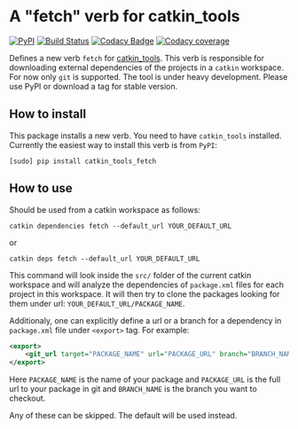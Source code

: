 # A "fetch" verb for catkin_tools

[![PyPI][pypi-img]][pypi-link]
[![Build Status][travis-img]][travis-link]
[![Codacy Badge][codacy-img]][codacy-link]
[![Codacy coverage][codacy-coverage-img]][codacy-coverage-link]

Defines a new verb `fetch` for
[catkin_tools](https://github.com/catkin/catkin_tools). This verb is
responsible for downloading external dependencies of the projects in a `catkin`
workspace. For now only `git` is supported. The tool is under heavy
development. Please use PyPI or download a tag for stable version.

## How to install ##
This package installs a new verb. You need to have `catkin_tools` installed.
Currently the easiest way to install this verb is from `PyPI`:
```
[sudo] pip install catkin_tools_fetch
```

## How to use ##
Should be used from a catkin workspace as follows:
```
catkin dependencies fetch --default_url YOUR_DEFAULT_URL
```

or
```
catkin deps fetch --default_url YOUR_DEFAULT_URL
```

This command will look inside the `src/` folder of the current catkin workspace
and will analyze the dependencies of `package.xml` files for each project in
this workspace. It will then try to clone the packages looking for them under
url: `YOUR_DEFAULT_URL/PACKAGE_NAME`.

Additionaly, one can explicitly define a url or a branch for a dependency in
`package.xml` file under `<export>` tag. For example:

```xml
<export>
    <git_url target="PACKAGE_NAME" url="PACKAGE_URL" branch="BRANCH_NAME" />
</export>
```

Here `PACKAGE_NAME` is the name of your package and `PACKAGE_URL` is the full
url to your package in git and `BRANCH_NAME` is the branch you want to
checkout.

Any of these can be skipped. The default will be used instead.

[codacy-img]: https://img.shields.io/codacy/grade/9c050cd8852046ae863c940b8409f9ea.svg?style=flat-square
[codacy-coverage-img]: https://img.shields.io/codacy/coverage/9c050cd8852046ae863c940b8409f9ea.svg?style=flat-square
[codacy-link]: https://www.codacy.com/app/zabugr/catkin_tools_fetch?utm_source=github.com&amp;utm_medium=referral&amp;utm_content=niosus/catkin_tools_fetch&amp;utm_campaign=Badge_Grade
[codacy-coverage-link]: https://www.codacy.com/app/zabugr/catkin_tools_fetch?utm_source=github.com&amp;utm_medium=referral&amp;utm_content=niosus/catkin_tools_fetch&amp;utm_campaign=Badge_Coverage
[travis-img]: https://img.shields.io/travis/niosus/catkin_tools_fetch/master.svg?style=flat-square
[travis-link]: https://travis-ci.org/niosus/catkin_tools_fetch

[pypi-img]: https://img.shields.io/pypi/v/catkin_tools_fetch.svg?style=flat-square
[pypi-link]: https://pypi.python.org/pypi/catkin_tools_fetch

